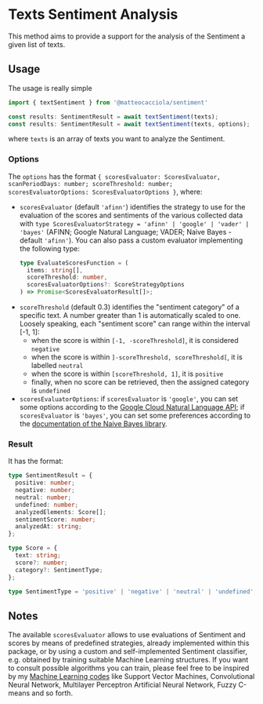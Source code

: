 # Texts Sentiment Analysis

This method aims to provide a support for the analysis of the Sentiment a given list of texts.

## Usage
The usage is really simple
```typescript
import { textSentiment } from '@matteocacciola/sentiment'

const results: SentimentResult = await textSentiment(texts);
const results: SentimentResult = await textSentiment(texts, options);
```
where `texts` is an array of texts you want to analyze the Sentiment.

### Options
The `options` has the format `{ scoresEvaluator: ScoresEvaluator, scanPeriodDays: number; scoreThreshold: number; scoresEvaluatorOptions: ScoresEvaluatorOptions }`,
where:
- `scoresEvaluator` (default `'afinn'`) identifies the strategy to use for the evaluation of the scores and sentiments of the
  various collected data with `type ScoresEvaluatorStrategy = 'afinn' | 'google' | 'vader' | 'bayes'` (AFINN; Google Natural
  Language; VADER; Naive Bayes - default `'afinn'`). You can also pass a custom evaluator implementing the following type:
  ```typescript
  type EvaluateScoresFunction = (
    items: string[],
    scoreThreshold: number,
    scoresEvaluatorOptions?: ScoreStrategyOptions
  ) => Promise<ScoresEvaluatorResult[]>;
  ```
- `scoreThreshold` (default 0.3) identifies the "sentiment category" of a specific text. A number greater than 1 is
  automatically scaled to one. Loosely speaking, each "sentiment score" can range within the interval [-1, 1]:
  - when the score is within `[-1, -scoreThreshold]`, it is considered `negative`
  - when the score is within `]-scoreThreshold, scoreThreshold[`, it is labelled `neutral`
  - when the score is within `[scoreThreshold, 1]`, it is `positive`
  - finally, when no score can be retrieved, then the assigned category is `undefined`
- `scoresEvaluatorOptions`: if `scoresEvaluator` is `'google'`, you can set some options according to the [Google Cloud
  Natural Language API](https://cloud.google.com/natural-language/docs/reference/rest); if `scoresEvaluator` is `'bayes'`,
  you can set some preferences according to the [documentation of the Naive Bayes library](./libraries/naive-bayes.md#data).

### Result
It has the format:
```typescript
type SentimentResult = {
  positive: number;
  negative: number;
  neutral: number;
  undefined: number;
  analyzedElements: Score[];
  sentimentScore: number;
  analyzedAt: string;
};

type Score = {
  text: string;
  score?: number;
  category?: SentimentType;
};

type SentimentType = 'positive' | 'negative' | 'neutral' | 'undefined';
```

## Notes
The available `scoresEvaluator` allows to use evaluations of Sentiment and scores by means of predefined strategies, already
implemented within this package, or by using a custom and self-implemented Sentiment classifier, e.g. obtained by
training suitable Machine Learning structures.
If you want to consult possible algorithms you can train, please feel free to be inspired by my
[Machine Learning codes](https://github.com/matteocacciola/challenges/tree/master/machine-learning/src) like Support
Vector Machines, Convolutional Neural Network, Multilayer Perceptron Artificial Neural Network, Fuzzy C-means and so forth.
